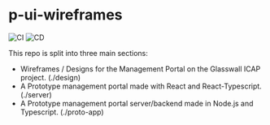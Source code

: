 # p-ui-wireframes
![CI](https://github.com/k8-proxy/p-ui-wireframes/workflows/CI/badge.svg)
![CD](https://github.com/k8-proxy/p-ui-wireframes/workflows/CD/badge.svg)


This repo is split into three main sections:
- Wireframes / Designs for the Management Portal on the Glasswall ICAP project. (./design)
- A Prototype management portal made with React and React-Typescript. (./server)
- A Prototype management portal server/backend made in Node.js and Typescript. (./proto-app)
